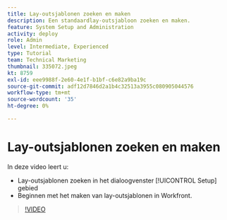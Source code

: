 ```yaml
---
title: Lay-outsjablonen zoeken en maken
description: Een standaardlay-outsjabloon zoeken en maken.
feature: System Setup and Administration
activity: deploy
role: Admin
level: Intermediate, Experienced
type: Tutorial
team: Technical Marketing
thumbnail: 335072.jpeg
kt: 8759
exl-id: eee9988f-2e60-4e1f-b1bf-c6e82a9ba19c
source-git-commit: adf12d7846d2a1b4c32513a3955c080905044576
workflow-type: tm+mt
source-wordcount: '35'
ht-degree: 0%

---
```


# Lay-outsjablonen zoeken en maken

In deze video leert u:

* Lay-outsjablonen zoeken in het dialoogvenster [!UICONTROL Setup] gebied
* Beginnen met het maken van lay-outsjablonen in Workfront.

>[!VIDEO](https://video.tv.adobe.com/v/335072/?quality=12)
